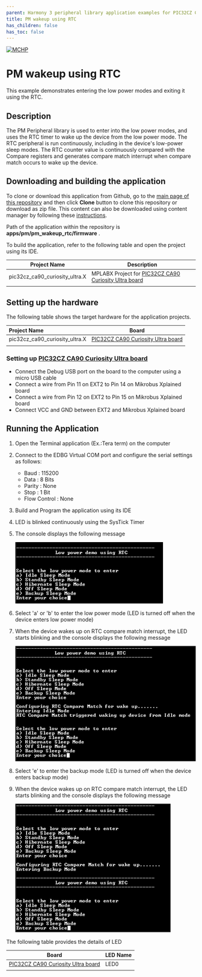 ```yaml
---
parent: Harmony 3 peripheral library application examples for PIC32CZ CA80/CA90 family
title: PM wakeup using RTC 
has_children: false
has_toc: false
---
```


[![MCHP](https://www.microchip.com/ResourcePackages/Microchip/assets/dist/images/logo.png)](https://www.microchip.com)

# PM wakeup using RTC

This example demonstrates entering the low power modes and exiting it using the RTC.

## Description

The PM Peripheral library is used to enter into the low power modes, and uses the RTC timer to wake up the device from the low power mode. The RTC peripheral is run continuously, including in the device's low-power sleep modes. The RTC counter value is continuously compared with the Compare registers and generates compare match interrupt when compare match occurs to wake up the device.

## Downloading and building the application

To clone or download this application from Github, go to the [main page of this repository](https://github.com/Microchip-MPLAB-Harmony/csp_apps_pic32cz_ca) and then click **Clone** button to clone this repository or download as zip file.
This content can also be downloaded using content manager by following these [instructions](https://github.com/Microchip-MPLAB-Harmony/contentmanager/wiki).

Path of the application within the repository is **apps/pm/pm_wakeup_rtc/firmware** .

To build the application, refer to the following table and open the project using its IDE.

| Project Name      | Description                                    |
| ----------------- | ---------------------------------------------- |
| pic32cz_ca90_curiosity_ultra.X    | MPLABX Project for [PIC32CZ CA90 Curiosity Ultra board]()|
|||

## Setting up the hardware

The following table shows the target hardware for the application projects.

| Project Name| Board|
|:---------|:---------:|
| pic32cz_ca90_curiosity_ultra.X    | [PIC32CZ CA90 Curiosity Ultra board]()|
|||

### Setting up [PIC32CZ CA90 Curiosity Ultra board]()

- Connect the Debug USB port on the board to the computer using a micro USB cable
- Connect a wire from Pin 11 on EXT2 to Pin 14 on Mikrobus Xplained board
- Connect a wire from Pin 12 on EXT2 to Pin 15 on Mikrobus Xplained board
- Connect VCC and GND between EXT2 and Mikrobus Xplained board

## Running the Application

1. Open the Terminal application (Ex.:Tera term) on the computer
2. Connect to the EDBG Virtual COM port and configure the serial settings as follows:
    - Baud : 115200
    - Data : 8 Bits
    - Parity : None
    - Stop : 1 Bit
    - Flow Control : None
3. Build and Program the application using its IDE
4. LED is blinked continuously using the SysTick Timer
5. The console displays the following message

    ![output](images/output_pm_wakeup_rtc_1.png)

6. Select 'a' or 'b' to enter the low power mode (LED is turned off when the device enters low power mode)
7. When the device wakes up on RTC compare match interrupt, the LED starts blinking and the console displays the following
message

    ![output](images/output_pm_wakeup_rtc_2.png)

8. Select 'e' to enter the backup mode (LED is turned off when the device enters backup mode)
9. When the device wakes up on RTC compare match interrupt, the LED starts blinking and the console displays the following
message

    ![output](images/output_pm_wakeup_rtc_3.png)

The following table provides the details of LED

| Board      | LED Name   |
| ---------- | ---------- |
| [PIC32CZ CA90 Curiosity Ultra board]()    | LED0 |
||||
